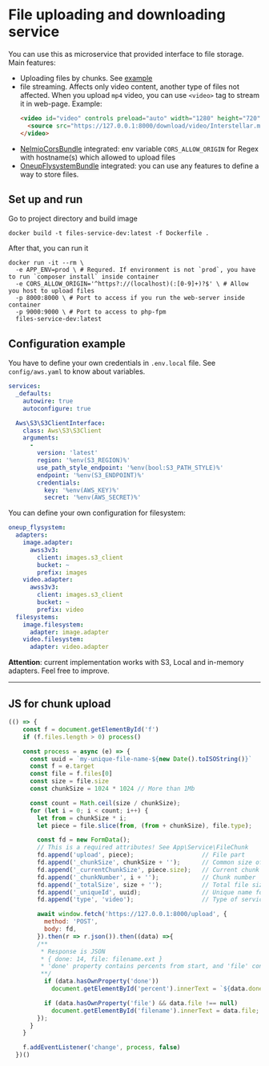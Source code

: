File uploading and downloading service
======================================

You can use this as microservice that provided interface to file storage. Main features:

- Uploading files by chunks. See [example](#js-for-chunk-upload)
- file streaming. Affects only video content, another type of files not affected. When you upload `mp4` video, you 
  can use `<video>` tag to stream it in web-page. Example:
    ```html
    <video id="video" controls preload="auto" width="1280" height="720" poster="">
      <source src="https://127.0.0.1:8000/download/video/Interstellar.mp4" type='video/mp4' />
    </video>
    ```
- [NelmioCorsBundle](https://github.com/nelmio/NelmioCorsBundle) integrated: env variable `CORS_ALLOW_ORIGIN` for 
  Regex with hostname(s) which allowed to upload files
- [OneupFlysystemBundle](https://github.com/1up-lab/OneupFlysystemBundle) integrated: you can use any features to 
  define a way to store files.

## Set up and run

Go to project directory and build image

```shell
docker build -t files-service-dev:latest -f Dockerfile .
```

After that, you can run it

```shell
docker run -it --rm \
  -e APP_ENV=prod \ # Requred. If environment is not `prod`, you have to run `composer install` inside container
  -e CORS_ALLOW_ORIGIN='^https?://(localhost)(:[0-9]+)?$' \ # Allow you host to upload files
  -p 8000:8000 \ # Port to access if you run the web-server inside container
  -p 9000:9000 \ # Port to access to php-fpm
  files-service-dev:latest
```

## Configuration example

You have to define your own credentials in `.env.local` file. See `config/aws.yaml` to know about variables.

```yaml
services:
  _defaults:
    autowire: true
    autoconfigure: true

  Aws\S3\S3ClientInterface:
    class: Aws\S3\S3Client
    arguments:
      -
        version: 'latest'
        region: '%env(S3_REGION)%'
        use_path_style_endpoint: '%env(bool:S3_PATH_STYLE)%'
        endpoint: '%env(S3_ENDPOINT)%'
        credentials:
          key: '%env(AWS_KEY)%'
          secret: '%env(AWS_SECRET)%'
```

You can define your own configuration for filesystem:

```yaml
oneup_flysystem:
  adapters:
    image.adapter:
      awss3v3:
        client: images.s3_client
        bucket: ~
        prefix: images
    video.adapter:
      awss3v3:
        client: images.s3_client
        bucket: ~
        prefix: video
  filesystems:
    image.filesystem:
      adapter: image.adapter
    video.filesystem:
      adapter: video.adapter
```

**Attention**: current implementation works with S3, Local and in-memory adapters. Feel free to improve. 

-----------------------

## JS for chunk upload

```javascript
(() => {
    const f = document.getElementById('f')
    if (f.files.length > 0) process()

    const process = async (e) => {
      const uuid = `my-unique-file-name-${new Date().toISOString()}`
      const f = e.target
      const file = f.files[0]
      const size = file.size
      const chunkSize = 1024 * 1024 // More than 1Mb

      const count = Math.ceil(size / chunkSize);
      for (let i = 0; i < count; i++) {
        let from = chunkSize * i;
        let piece = file.slice(from, (from + chunkSize), file.type);

        const fd = new FormData();
        // This is a required attributes! See App\Service\FileChunk
        fd.append('upload', piece);                   // File part
        fd.append('_chunkSize', chunkSize + '');      // Common size of chunk
        fd.append('_currentChunkSize', piece.size);   // Current chunk size
        fd.append('_chunkNumber', i + '');            // Chunk number
        fd.append('_totalSize', size + '');           // Total file size
        fd.append('_uniqueId', uuid);                 // Unique name for file. Be careful — only ASCII symbols, if file with this name (and type) exists, it will be override
        fd.append('type', 'video');                   // Type of service. Must be the same as App\Service\Handler\HandlerInterface::getName() method result

        await window.fetch('https://127.0.0.1:8000/upload', {
          method: 'POST',
          body: fd,
        }).then(r => r.json()).then((data) =>{
        /**
         * Response is JSON
         * { done: 14, file: filename.ext }
         * 'done' property contains percents from start, and 'file' contains null or full file path (on upload complete)
         **/
          if (data.hasOwnProperty('done'))
            document.getElementById('percent').innerText = `${data.done}%`; // Feel free to show progress bar or something else

          if (data.hasOwnProperty('file') && data.file !== null)
            document.getElementById('filename').innerText = data.file;
        });
      }
    }

    f.addEventListener('change', process, false)
  })()
```
